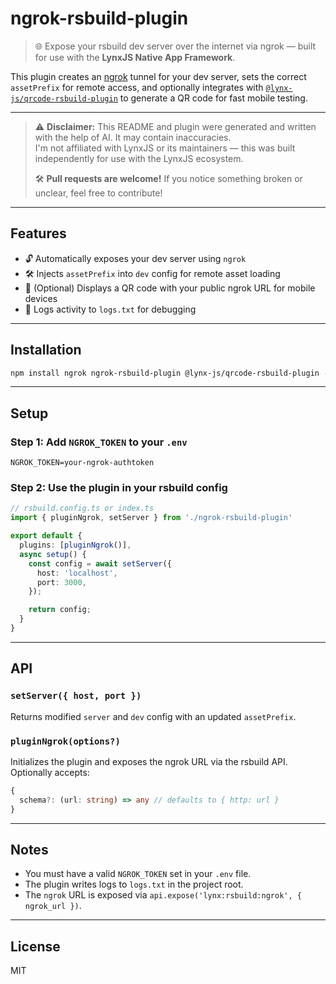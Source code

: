 # ngrok-rsbuild-plugin

> 🌐 Expose your rsbuild dev server over the internet via ngrok — built for use with the **LynxJS Native App Framework**.

This plugin creates an [ngrok](https://ngrok.com/) tunnel for your dev server, sets the correct `assetPrefix` for remote access, and optionally integrates with [`@lynx-js/qrcode-rsbuild-plugin`](https://www.npmjs.com/package/@lynx-js/qrcode-rsbuild-plugin) to generate a QR code for fast mobile testing.

---

> ⚠️ **Disclaimer:** This README and plugin were generated and written with the help of AI. It may contain inaccuracies.  
> I'm not affiliated with LynxJS or its maintainers — this was built independently for use with the LynxJS ecosystem.  
>  
> 🛠️ **Pull requests are welcome!** If you notice something broken or unclear, feel free to contribute!

---

## Features

- 🔓 Automatically exposes your dev server using `ngrok`
- 🛠 Injects `assetPrefix` into `dev` config for remote asset loading
- 📱 (Optional) Displays a QR code with your public ngrok URL for mobile devices
- 📄 Logs activity to `logs.txt` for debugging

---

## Installation

```bash
npm install ngrok ngrok-rsbuild-plugin @lynx-js/qrcode-rsbuild-plugin --save-dev
```

---

## Setup

### Step 1: Add `NGROK_TOKEN` to your `.env`

```env
NGROK_TOKEN=your-ngrok-authtoken
```

### Step 2: Use the plugin in your rsbuild config

```ts
// rsbuild.config.ts or index.ts
import { pluginNgrok, setServer } from './ngrok-rsbuild-plugin'

export default {
  plugins: [pluginNgrok()],
  async setup() {
    const config = await setServer({
      host: 'localhost',
      port: 3000,
    });

    return config;
  }
}
```

---

## API

### `setServer({ host, port })`

Returns modified `server` and `dev` config with an updated `assetPrefix`.

### `pluginNgrok(options?)`

Initializes the plugin and exposes the ngrok URL via the rsbuild API. Optionally accepts:

```ts
{
  schema?: (url: string) => any // defaults to { http: url }
}
```

---

## Notes

- You must have a valid `NGROK_TOKEN` set in your `.env` file.
- The plugin writes logs to `logs.txt` in the project root.
- The `ngrok` URL is exposed via `api.expose('lynx:rsbuild:ngrok', { ngrok_url })`.

---

## License

MIT